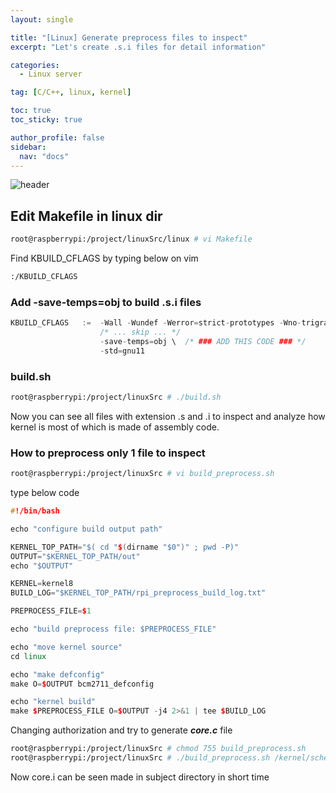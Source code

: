 ```yaml
---
layout: single

title: "[Linux] Generate preprocess files to inspect"
excerpt: "Let's create .s.i files for detail information"

categories:
  - Linux server

tag: [C/C++, linux, kernel] 

toc: true
toc_sticky: true

author_profile: false
sidebar:
  nav: "docs"
---
```


![header](https://capsule-render.vercel.app/api?type=rect&color=20:660099,100:E2231A)

## Edit Makefile in linux dir

```bash 
root@raspberrypi:/project/linuxSrc/linux # vi Makefile
```
Find KBUILD_CFLAGS by typing below on vim

```bash 
:/KBUILD_CFLAGS
```
### Add -save-temps=obj to build .s.i files 

```cpp 
KBUILD_CFLAGS   :=  -Wall -Wundef -Werror=strict-prototypes -Wno-trigraphs \
                    /* ... skip ... */
                    -save-temps=obj \  /* ### ADD THIS CODE ### */
                    -std=gnu11
```

### build.sh 

```bash
root@raspberrypi:/project/linuxSrc # ./build.sh
```

Now you can see all files with extension .s and .i to inspect and analyze how kernel is most of which is made of assembly code.

### How to preprocess only 1 file to inspect

```bash
root@raspberrypi:/project/linuxSrc # vi build_preprocess.sh
```
type below code

```cpp
#!/bin/bash

echo "configure build output path"

KERNEL_TOP_PATH="$( cd "$(dirname "$0")" ; pwd -P)"
OUTPUT="$KERNEL_TOP_PATH/out"
echo "$OUTPUT"

KERNEL=kernel8
BUILD_LOG="$KERNEL_TOP_PATH/rpi_preprocess_build_log.txt"

PREPROCESS_FILE=$1

echo "build preprocess file: $PREPROCESS_FILE"

echo "move kernel source"
cd linux

echo "make defconfig"
make O=$OUTPUT bcm2711_defconfig

echo "kernel build"
make $PREPROCESS_FILE O=$OUTPUT -j4 2>&1 | tee $BUILD_LOG
```
Changing authorization and try to generate ***core.c*** file

```bash
root@raspberrypi:/project/linuxSrc # chmod 755 build_preprocess.sh
root@raspberrypi:/project/linuxSrc # ./build_preprocess.sh /kernel/sched/core.i
```

Now core.i can be seen made in subject directory in short time
